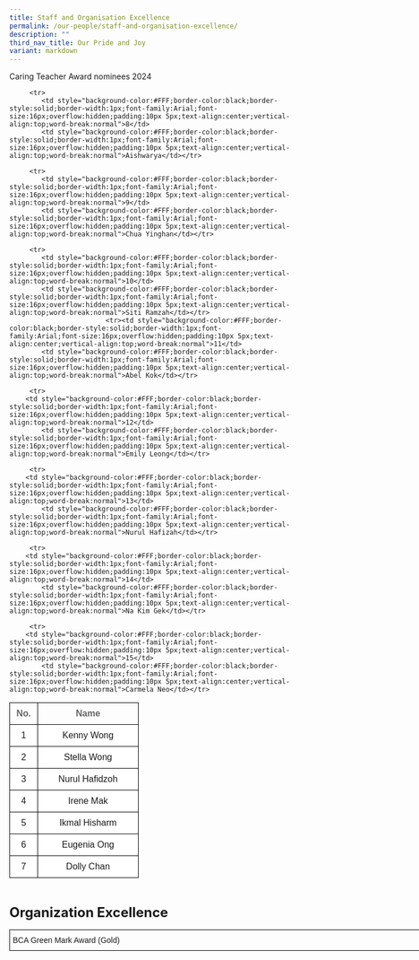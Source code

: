 ```yaml
---
title: Staff and Organisation Excellence
permalink: /our-people/staff-and-organisation-excellence/
description: ""
third_nav_title: Our Pride and Joy
variant: markdown
---
```

Caring Teacher Award nominees 2024

<table style="border-collapse:collapse;border-spacing:0;table-layout: fixed; width: 402px" class="tg">
   <colgroup><col style="width: 50px"><col style="width: 180px"></colgroup>
      <thead>
         <tr>
            <th style="background-color:##FFFFFF;border-color:black;border-style:solid;border-width:1px;color:#666;font-family:Arial;font-size:16px;font-weight:bold;overflow:hidden;padding:10px 5px;text-align:center;vertical-align:top;word-break:normal;font-weight:700;color:#666;">No.</th>
            <th style="background-color:##FFFFFF;border-color:black;border-style:solid;border-width:1px;color:#666;font-family:Arial;font-size:16px;font-weight:bold;overflow:hidden;padding:10px 5px;text-align:center;vertical-align:top;word-break:normal;font-weight:700;color:#666;">Name</th>
         </tr>
      </thead>
      <tbody>
         <tr>
            <td style="background-color:#FFF;border-color:black;border-style:solid;border-width:1px;font-family:Arial;font-size:16px;overflow:hidden;padding:10px 5px;text-align:center;vertical-align:top;word-break:normal">1</td>
            <td style="background-color:#FFF;border-color:black;border-style:solid;border-width:1px;font-family:Arial;font-size:16px;overflow:hidden;padding:10px 5px;text-align:center;vertical-align:top;word-break:normal">Kenny Wong</td>
         </tr>
         <tr>
            <td style="background-color:#FFF;border-color:black;border-style:solid;border-width:1px;font-family:Arial;font-size:16px;overflow:hidden;padding:10px 5px;text-align:center;vertical-align:top;word-break:normal">2</td>
            <td style="background-color:#FFF;border-color:black;border-style:solid;border-width:1px;font-family:Arial;font-size:16px;overflow:hidden;padding:10px 5px;text-align:center;vertical-align:top;word-break:normal">Stella Wong</td>
         </tr>
         <tr>
            <td style="background-color:#FFF;border-color:black;border-style:solid;border-width:1px;font-family:Arial;font-size:16px;overflow:hidden;padding:10px 5px;text-align:center;vertical-align:top;word-break:normal">3</td>
            <td style="background-color:#FFF;border-color:black;border-style:solid;border-width:1px;font-family:Arial;font-size:16px;overflow:hidden;padding:10px 5px;text-align:center;vertical-align:top;word-break:normal">Nurul Hafidzoh</td>
         </tr>
         <tr>
            <td style="background-color:#FFF;border-color:black;border-style:solid;border-width:1px;font-family:Arial;font-size:16px;overflow:hidden;padding:10px 5px;text-align:center;vertical-align:top;word-break:normal">4</td>
            <td style="background-color:#FFF;border-color:black;border-style:solid;border-width:1px;font-family:Arial, sans-serif;font-size:16px;overflow:hidden;padding:10px 5px;text-align:center;vertical-align:top;word-break:normal">Irene Mak</td>
         </tr>
         <tr>
            <td style="background-color:#FFF;border-color:black;border-style:solid;border-width:1px;font-family:Arial;font-size:16px;overflow:hidden;padding:10px 5px;text-align:center;vertical-align:top;word-break:normal">5</td>
            <td style="background-color:#FFF;border-color:black;border-style:solid;border-width:1px;font-family:Arial;font-size:16px;overflow:hidden;padding:10px 5px;text-align:center;vertical-align:top;word-break:normal">Ikmal Hisharm</td>
         </tr>
         <tr>
            <td style="background-color:#FFF;border-color:black;border-style:solid;border-width:1px;font-family:Arial;font-size:16px;overflow:hidden;padding:10px 5px;text-align:center;vertical-align:top;word-break:normal">6</td>
            <td style="background-color:#FFF;border-color:black;border-style:solid;border-width:1px;font-family:Arial;font-size:16px;overflow:hidden;padding:10px 5px;text-align:center;vertical-align:top;word-break:normal">Eugenia Ong</td>
         </tr>
         <tr>
            <td style="background-color:#FFF;border-color:black;border-style:solid;border-width:1px;font-family:Arial;font-size:16px;overflow:hidden;padding:10px 5px;text-align:center;vertical-align:top;word-break:normal">7</td>
            <td style="background-color:#FFF;border-color:black;border-style:solid;border-width:1px;font-family:Arial;font-size:16px;overflow:hidden;padding:10px 5px;text-align:center;vertical-align:top;word-break:normal">Dolly Chan</td></tr>
				   
         <tr>
            <td style="background-color:#FFF;border-color:black;border-style:solid;border-width:1px;font-family:Arial;font-size:16px;overflow:hidden;padding:10px 5px;text-align:center;vertical-align:top;word-break:normal">8</td>
            <td style="background-color:#FFF;border-color:black;border-style:solid;border-width:1px;font-family:Arial;font-size:16px;overflow:hidden;padding:10px 5px;text-align:center;vertical-align:top;word-break:normal">Aishwarya</td></tr>
						   
         <tr>
            <td style="background-color:#FFF;border-color:black;border-style:solid;border-width:1px;font-family:Arial;font-size:16px;overflow:hidden;padding:10px 5px;text-align:center;vertical-align:top;word-break:normal">9</td>
            <td style="background-color:#FFF;border-color:black;border-style:solid;border-width:1px;font-family:Arial;font-size:16px;overflow:hidden;padding:10px 5px;text-align:center;vertical-align:top;word-break:normal">Chua Yinghan</td></tr>
						   
         <tr>
            <td style="background-color:#FFF;border-color:black;border-style:solid;border-width:1px;font-family:Arial;font-size:16px;overflow:hidden;padding:10px 5px;text-align:center;vertical-align:top;word-break:normal">10</td>
            <td style="background-color:#FFF;border-color:black;border-style:solid;border-width:1px;font-family:Arial;font-size:16px;overflow:hidden;padding:10px 5px;text-align:center;vertical-align:top;word-break:normal">Siti Ramzah</td></tr>
						    <tr><td style="background-color:#FFF;border-color:black;border-style:solid;border-width:1px;font-family:Arial;font-size:16px;overflow:hidden;padding:10px 5px;text-align:center;vertical-align:top;word-break:normal">11</td>
            <td style="background-color:#FFF;border-color:black;border-style:solid;border-width:1px;font-family:Arial;font-size:16px;overflow:hidden;padding:10px 5px;text-align:center;vertical-align:top;word-break:normal">Abel Kok</td></tr>
						   
         <tr>
	    <td style="background-color:#FFF;border-color:black;border-style:solid;border-width:1px;font-family:Arial;font-size:16px;overflow:hidden;padding:10px 5px;text-align:center;vertical-align:top;word-break:normal">12</td>
            <td style="background-color:#FFF;border-color:black;border-style:solid;border-width:1px;font-family:Arial;font-size:16px;overflow:hidden;padding:10px 5px;text-align:center;vertical-align:top;word-break:normal">Emily Leong</td></tr>
						   
         <tr>
	    <td style="background-color:#FFF;border-color:black;border-style:solid;border-width:1px;font-family:Arial;font-size:16px;overflow:hidden;padding:10px 5px;text-align:center;vertical-align:top;word-break:normal">13</td>
            <td style="background-color:#FFF;border-color:black;border-style:solid;border-width:1px;font-family:Arial;font-size:16px;overflow:hidden;padding:10px 5px;text-align:center;vertical-align:top;word-break:normal">Nurul Hafizah</td></tr>
						   
         <tr>
	    <td style="background-color:#FFF;border-color:black;border-style:solid;border-width:1px;font-family:Arial;font-size:16px;overflow:hidden;padding:10px 5px;text-align:center;vertical-align:top;word-break:normal">14</td>
            <td style="background-color:#FFF;border-color:black;border-style:solid;border-width:1px;font-family:Arial;font-size:16px;overflow:hidden;padding:10px 5px;text-align:center;vertical-align:top;word-break:normal">Na Kim Gek</td></tr>
						   
         <tr>
	    <td style="background-color:#FFF;border-color:black;border-style:solid;border-width:1px;font-family:Arial;font-size:16px;overflow:hidden;padding:10px 5px;text-align:center;vertical-align:top;word-break:normal">15</td>
            <td style="background-color:#FFF;border-color:black;border-style:solid;border-width:1px;font-family:Arial;font-size:16px;overflow:hidden;padding:10px 5px;text-align:center;vertical-align:top;word-break:normal">Carmela Neo</td></tr>
						   
  
</tbody>
</table>

<br>




**<font size="5">Organization Excellence</font>**

<table style="border-collapse:collapse;border-spacing:0;table-layout: fixed; width: 771px" class="tg"><colgroup><col style="width: 771px"></colgroup><thead><tr><td style="border-color:black;border-style:solid;border-width:1px;font-family:Arial, sans-serif;font-size:14px;overflow:hidden;padding:10px 5px;text-align:left;vertical-align:top;word-break:normal">BCA Green Mark Award (Gold)</td></tr></thead></table>